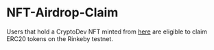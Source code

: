 # NFT-Airdrop-Claim

Users that hold a CryptoDev NFT minted from [here](nft-collection-ruby.vercel.app) are eligible to claim ERC20 tokens on the Rinkeby testnet.
